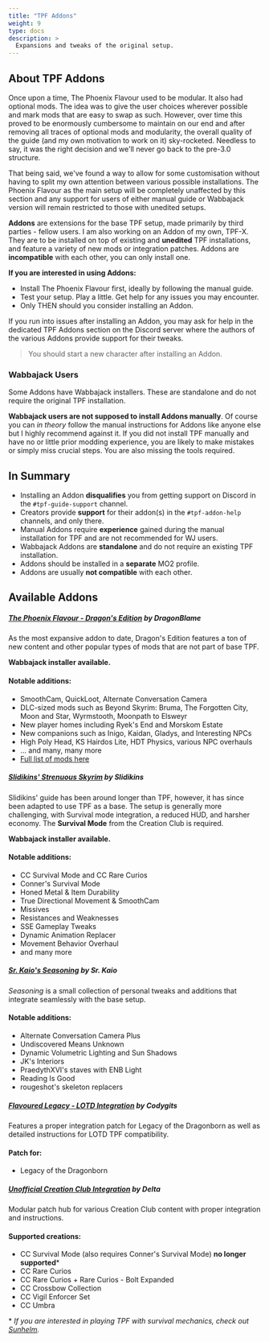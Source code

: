 ```yaml
---
title: "TPF Addons"
weight: 9
type: docs
description: >
  Expansions and tweaks of the original setup.
---
```


## About TPF Addons

Once upon a time, The Phoenix Flavour used to be modular. It also had optional mods. The idea was to give the user choices wherever possible and mark mods that are easy to swap as such. However, over time this proved to be enormously cumbersome to maintain on our end and after removing all traces of optional mods and modularity, the overall quality of the guide (and my own motivation to work on it) sky-rocketed. Needless to say, it was the right decision and we'll never go back to the pre-3.0 structure.

That being said, we've found a way to allow for some customisation without having to split my own attention between various possible installations. The Phoenix Flavour as the main setup will be completely unaffected by this section and any support for users of either manual guide or Wabbajack version will remain restricted to those with unedited setups.

**Addons** are extensions for the base TPF setup, made primarily by third parties - fellow users. I am also working on an Addon of my own, TPF-X. They are to be installed on top of existing and **unedited** TPF installations, and feature a variety of new mods or integration patches. Addons are **incompatible** with each other, you can only install one.

**If you are interested in using Addons:**

- Install The Phoenix Flavour first, ideally by following the manual guide.
- Test your setup. Play a little. Get help for any issues you may encounter.
- Only THEN should you consider installing an Addon.

If you run into issues after installing an Addon, you may ask for help in the dedicated TPF Addons section on the Discord server where the authors of the various Addons provide support for their tweaks.

> You should start a new character after installing an Addon.

### Wabbajack Users

Some Addons have Wabbajack installers. These are standalone and do not require the original TPF installation.

**Wabbajack users are not supposed to install Addons manually**. Of course you can *in theory* follow the manual instructions for Addons like anyone else but I highly recommend against it. If you did not install TPF manually and have no or little prior modding experience, you are likely to make mistakes or simply miss crucial steps. You are also missing the tools required.

## In Summary

- Installing an Addon **disqualifies** you from getting support on Discord in the `#tpf-guide-support` channel.
- Creators provide **support** for their addon(s) in the `#tpf-addon-help` channels, and only there.
- Manual Addons require **experience** gained during the manual installation for TPF and are not recommended for WJ users.
- Wabbajack Addons are **standalone** and do not require an existing TPF installation.
- Addons should be installed in a **separate** MO2 profile.
- Addons are usually **not compatible** with each other.

## Available Addons

##### [The Phoenix Flavour - Dragon's Edition](https://www.nexusmods.com/skyrimspecialedition/mods/51973) by DragonBlame

As the most expansive addon to date, Dragon's Edition features a ton of new content and other popular types of mods that are not part of base TPF.

**Wabbajack installer available.**

#### Notable additions:

- SmoothCam, QuickLoot, Alternate Conversation Camera
- DLC-sized mods such as Beyond Skyrim: Bruma, The Forgotten City, Moon and Star, Wyrmstooth, Moonpath to Elsweyr
- New player homes including Ryek's End and Morskom Estate
- New companions such as Inigo, Kaidan, Gladys, and Interesting NPCs
- High Poly Head, KS Hairdos Lite, HDT Physics, various NPC overhauls
- ... and many, many more
- [Full list of mods here](https://loadorderlibrary.com/lists/the-phoenix-flavour-dragons-edition)

##### [Slidikins' Strenuous Skyrim](https://www.nexusmods.com/skyrimspecialedition/mods/53939) by Slidikins

Slidikins' guide has been around longer than TPF, however, it has since been adapted to use TPF as a base. The setup is generally more challenging, with Survival mode integration, a reduced HUD, and harsher economy. The **Survival Mode** from the Creation Club is required.

**Wabbajack installer available.**

#### Notable additions:

- CC Survival Mode and CC Rare Curios
- Conner's Survival Mode
- Honed Metal & Item Durability
- True Directional Movement & SmoothCam
- Missives
- Resistances and Weaknesses
- SSE Gameplay Tweaks
- Dynamic Animation Replacer
- Movement Behavior Overhaul
- and many more

##### [Sr. Kaio's Seasoning](https://github.com/caiobraz/sr.kaio-seasoning) by Sr. Kaio

*Seasoning* is a small collection of personal tweaks and additions that integrate seamlessly with the base setup.

#### Notable additions:

- Alternate Conversation Camera Plus
- Undiscovered Means Unknown
- Dynamic Volumetric Lighting and Sun Shadows
- JK's Interiors
- PraedythXVI's staves with ENB Light
- Reading Is Good
- rougeshot's skeleton replacers

##### [Flavoured Legacy - LOTD Integration](https://www.nexusmods.com/skyrimspecialedition/mods/45777) by Codygits

Features a proper integration patch for Legacy of the Dragonborn as well as detailed instructions for LOTD TPF compatibility.

#### Patch for:

- Legacy of the Dragonborn

##### [Unofficial Creation Club Integration](https://www.nexusmods.com/skyrimspecialedition/mods/45830) by Delta

Modular patch hub for various Creation Club content with proper integration and instructions.

#### Supported creations:

- CC Survival Mode (also requires Conner's Survival Mode) **no longer supported***
- CC Rare Curios
- CC Rare Curios + Rare Curios - Bolt Expanded
- CC Crossbow Collection
- CC Vigil Enforcer Set
- CC Umbra

\* *If you are interested in playing TPF with survival mechanics, check out [Sunhelm](https://www.nexusmods.com/skyrimspecialedition/mods/39414).*